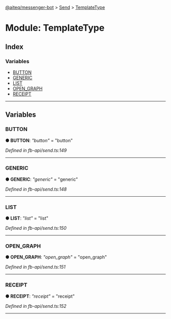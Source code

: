 [@aiteq/messenger-bot](../README.md) > [Send](../modules/send.md) > [TemplateType](../modules/send.templatetype.md)



# Module: TemplateType

## Index

### Variables

* [BUTTON](send.templatetype.md#button)
* [GENERIC](send.templatetype.md#generic)
* [LIST](send.templatetype.md#list)
* [OPEN_GRAPH](send.templatetype.md#open_graph)
* [RECEIPT](send.templatetype.md#receipt)



---
## Variables
<a id="button"></a>

###  BUTTON

**●  BUTTON**:  *"button"*  = "button"

*Defined in fb-api/send.ts:149*





___

<a id="generic"></a>

###  GENERIC

**●  GENERIC**:  *"generic"*  = "generic"

*Defined in fb-api/send.ts:148*





___

<a id="list"></a>

###  LIST

**●  LIST**:  *"list"*  = "list"

*Defined in fb-api/send.ts:150*





___

<a id="open_graph"></a>

###  OPEN_GRAPH

**●  OPEN_GRAPH**:  *"open_graph"*  = "open_graph"

*Defined in fb-api/send.ts:151*





___

<a id="receipt"></a>

###  RECEIPT

**●  RECEIPT**:  *"receipt"*  = "receipt"

*Defined in fb-api/send.ts:152*





___


